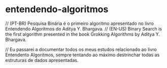 # entendendo-algoritmos

// (PT-BR) Pesquisa Binária é o primeiro algoritmo apresentado no livro Entendendo Algoritmos do Aditya Y. Bhargava.
// (EN-US) Binary Search is the first algorithm presented in the book Grokking Algorithms by Aditya Y. Bhargava.

// Eu passarei a documentar todos os meus estudos relacionado ao livro Entendento Algoritmos, sempre tentando ao máximo destrinchar todas as estruturas de dados apresentadas.
